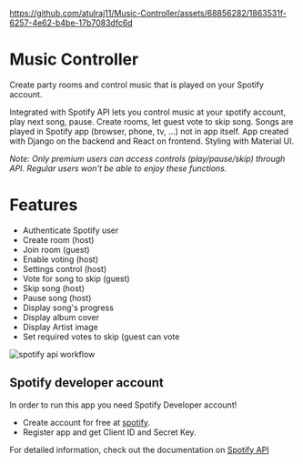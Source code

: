 
https://github.com/atulraj11/Music-Controller/assets/68856282/1863531f-6257-4e62-b4be-17b7083dfc6d


# Music Controller

Create party rooms and control music that is played on your Spotify account.

Integrated with Spotify API lets you control music at your spotify account, play next song, pause. Create rooms, let guest vote to skip song. Songs are played in Spotify app (browser, phone, tv, ...) not in app itself.
App created with Django on the backend and React on frontend. Styling with Material UI.

*Note: Only premium users can access controls (play/pause/skip) through API. Regular users won't be able to enjoy these functions.*

# Features

- Authenticate Spotify user
- Create room (host)
- Join room (guest)
- Enable voting (host)
- Settings control (host)
- Vote for song to skip (guest)
- Skip song (host)
- Pause song (host)
- Display song's progress
- Display album cover
- Display Artist image
- Set required votes to skip (guest can vote

  
![spotify api workflow](https://github.com/atulraj11/Music-Controller/assets/68856282/c886cbda-6d5f-462b-9394-8a81c1fc4027)



## Spotify developer account

In order to run this app you need Spotify Developer account!

- Create account for free at [spotify](https://developer.spotify.com/).
- Register app and get Client ID and Secret Key.

For detailed information, check out the documentation on <a href="https://developer.spotify.com/documentation/general/guides/authorization-guide/">Spotify API</a>
